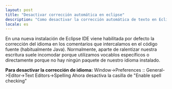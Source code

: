```yaml
---
layout: post
title: "Desactivar corrección automática en eclipse"
description: "Como desactivar la corrección automática de texto en Eclipse"
locale: es
---
```


En una nueva instalación de Eclipse IDE viene habilitada por defecto la corrección del idioma en los comentarios que intercalamos en el código fuente (habitualmente Java). Normalmente, aparte de ralentizar nuestra escritura suele incomodar porque utilizamos vocablos específicos o directamente porque no hay ningún paquete de nuestro idioma instalado.

**Para desactivar la corrección de idioma:**
Window->Preferences :: General->Editor->Text Editors->Spelling
Ahora desactiva la casilla de "Enable spell checking"